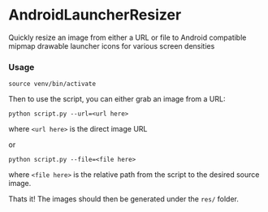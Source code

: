 # AndroidLauncherResizer
Quickly resize an image from either a URL or file to Android compatible mipmap drawable launcher icons for various screen densities

### Usage
```
source venv/bin/activate
```

Then to use the script, you can either grab an image from a URL:
```
python script.py --url=<url here>
```
where `<url here>` is the direct image URL

or

```
python script.py --file=<file here>
```
where `<file here>` is the relative path from the script to the desired source image.


Thats it! The images should then be generated under the `res/` folder.
